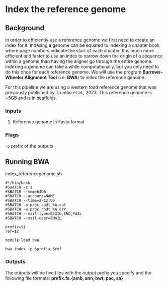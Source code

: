 # Index the reference genome

## Background

In order to efficiently use a reference genome we first need to create an index for it. Indexing a genome can be equated to indexing a chapter book where page numbers indicate the start of each chapter. It is much more efficient and faster to use an index to narrow down the origin of a sequence within a genome than having the aligner go through the entire genome. Indexing a genome can take a while computationally, but you only need to do this once for each reference genome. We will use the program **Burrows-Wheeler Alignment Tool** (i.e. **BWA**) to index the reference genome.  

For this pipeline we are using a western toad reference genome that was previously published by Trumbo et al., 2023. This reference genome is ~5GB and is in scaffolds.  

### Inputs
1) Reference genome in Fasta format

### Flags
`-p` prefix of the outputs

## Running BWA
index_referencegenome.sh

```
#!/bin/bash
#SBATCH -c 1
#SBATCH --mem=64GB
#SBATCH --account=NAME
#SBATCH --time=2-12:00
#SBATCH -o proc_radt_%A.out
#SBATCH -e proc_radt_%A.err
#SBATCH --mail-type=BEGIN,END,FAIL
#SBATCH --mail-user=EMAIL

prefix=$1
ref=$2

module load bwa

bwa index -p $prefix $ref
```
### Outputs
The outputs will be five files with the output prefix you specify and the following file formats: **prefix.fa.{amb, ann, bwt, pac, sa}**
